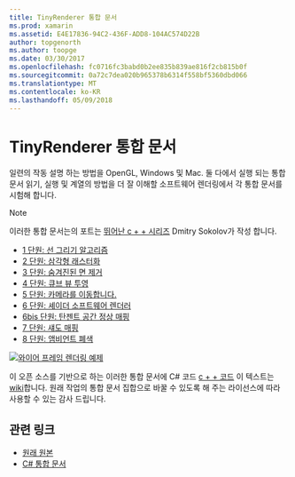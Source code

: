 ```yaml
---
title: TinyRenderer 통합 문서
ms.prod: xamarin
ms.assetid: E4E17836-94C2-436F-ADD8-104AC574D22B
author: topgenorth
ms.author: toopge
ms.date: 03/30/2017
ms.openlocfilehash: fc0716fc3babd0b2ee835b839ae816f2cb815b0f
ms.sourcegitcommit: 0a72c7dea020b965378b6314f558bf5360dbd066
ms.translationtype: MT
ms.contentlocale: ko-KR
ms.lasthandoff: 05/09/2018
---
```

# <a name="tinyrenderer-workbooks"></a>TinyRenderer 통합 문서

일련의 작동 설명 하는 방법을 OpenGL, Windows 및 Mac. 둘 다에서 실행 되는 통합 문서 읽기, 실행 및 계열의 방법을 더 잘 이해할 소프트웨어 렌더링에서 각 통합 문서를 시험해 합니다.

> [!NOTE]
> 이러한 통합 문서는의 포트는 [뛰어난 c + + 시리즈](https://github.com/ssloy/tinyrenderer/wiki) Dmitry Sokolov가 작성 합니다.

-    [1 단원: 선 그리기 알고리즘](https://developer.xamarin.com/workbooks/graphics/tiny-renderer/lesson1.workbook)
-    [2 단원: 삼각형 래스터화](https://developer.xamarin.com/workbooks/graphics/tiny-renderer/lesson2.workbook)
-    [3 단원: 숨겨진된 면 제거](https://developer.xamarin.com/workbooks/graphics/tiny-renderer/lesson3.workbook)
-    [4 단원: 큐브 뷰 투영](https://developer.xamarin.com/workbooks/graphics/tiny-renderer/lesson4.workbook)
-    [5 단원: 카메라를 이동합니다.](https://developer.xamarin.com/workbooks/graphics/tiny-renderer/lesson5.workbook)
-    [6 단원: 셰이더 소프트웨어 렌더러](https://developer.xamarin.com/workbooks/graphics/tiny-renderer/lesson6.workbook)
-    [6bis 단원: 탄젠트 공간 정상 매핑](https://developer.xamarin.com/workbooks/graphics/tiny-renderer/lesson6bis.workbook)
-    [7 단원: 섀도 매핑](https://developer.xamarin.com/workbooks/graphics/tiny-renderer/lesson7.workbook)
-    [8 단원: 앰비언트 폐색](https://developer.xamarin.com/workbooks/graphics/tiny-renderer/lesson8.workbook)

[![](tinyrenderer-images/tinyrenderer-sml.png "와이어 프레임 렌더링 예제")](tinyrenderer-images/tinyrenderer.png#lightbox)

이 오픈 소스를 기반으로 하는 이러한 통합 문서에 C# 코드 [c + + 코드](https://github.com/ssloy/tinyrenderer) 이 텍스트는 [wiki](https://github.com/ssloy/tinyrenderer/wiki/)합니다. 원래 작업의 통합 문서 집합으로 바꿀 수 있도록 해 주는 라이선스에 따라 사용할 수 있는 감사 드립니다.


## <a name="related-links"></a>관련 링크

- [원래 원본](https://github.com/ssloy/tinyrenderer/blob/master/README.md)
- [C# 통합 문서](https://github.com/xamarin/Workbooks/tree/master/graphics/tiny-renderer)
